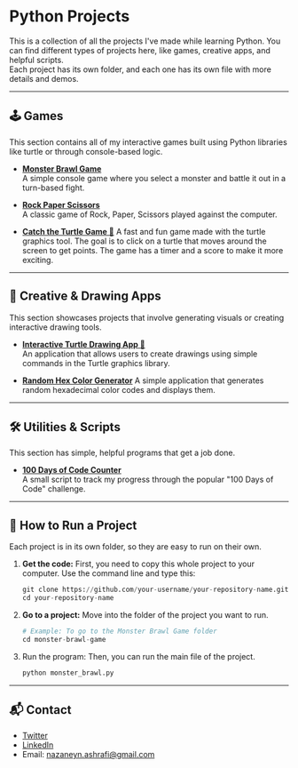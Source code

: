 # Python Projects
This is a collection of all the projects I've made while learning Python. You can find different types of projects here, like games, creative apps, and helpful scripts.<br>
Each project has its own folder, and each one has its own file with more details and demos.

<hr>




## 🕹️ Games
This section contains all of my interactive games built using Python libraries like turtle or through console-based logic. <br>


* **[Monster Brawl Game](https://github.com/NazaNEYn/Monster-Brawl-Game)** <br>
A simple console game where you select a monster and battle it out in a turn-based fight.

* **[Rock Paper Scissors](https://github.com/NazaNEYn/rock-paper-scissors.py)** <br>
A classic game of Rock, Paper, Scissors played against the computer.

* **[Catch the Turtle Game 🐢](https://github.com/NazaNEYn/Catch-the-Turtle-Game)** 
A fast and fun game made with the turtle graphics tool. The goal is to click on a turtle that moves around the screen to get points. The game has a timer and a score to make it more exciting.


<hr>

## 🎨 Creative & Drawing Apps
This section showcases projects that involve generating visuals or creating interactive drawing tools. <br>

* **[Interactive Turtle Drawing App 🐢](https://github.com/NazaNEYn/drawing-with-turtle-graphics)** <br>
An application that allows users to create drawings using simple commands in the Turtle graphics library.

* **[Random Hex Color Generator](https://github.com/NazaNEYn/random-hex-color)** 
A simple application that generates random hexadecimal color codes and displays them.


<hr>

## 🛠️ Utilities & Scripts
This section has simple, helpful programs that get a job done. <br>


* **[100 Days of Code Counter](https://github.com/NazaNEYn/100-Days-of-Code-Counter)** <br>
A small script to track my progress through the popular "100 Days of Code" challenge.



<hr>

## 🚀 How to Run a Project
Each project is in its own folder, so they are easy to run on their own.<br>

1. **Get the code:** First, you need to copy this whole project to your computer. Use the command line and type this:<br>
   ```python
   git clone https://github.com/your-username/your-repository-name.git
   cd your-repository-name
   ```
2. **Go to a project:** Move into the folder of the project you want to run.<br>
   ```python
   # Example: To go to the Monster Brawl Game folder
   cd monster-brawl-game
   ```
3. Run the program: Then, you can run the main file of the project.<br>
   ```python
   python monster_brawl.py
   ```

<hr>

## 📬 Contact
* [Twitter](https://x.com/nazanin_ashrafi)
* [LinkedIn](https://www.linkedin.com/in/nazanin-ashrafi/)
* Email: nazaneyn.ashrafi@gmail.com




